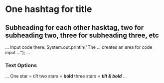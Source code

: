 # One hashtag for title
## Subheading for each other hasktag, two for subheading two, three for subheading three, etc
...
Input code there:
System.out.println("The ... creates an area for code input ...");
...
### Text Options
...
One star = *tilt*
two stars = **bold**
three stars = ***tilt & bold***
...
